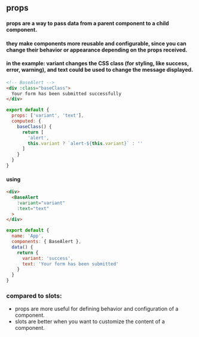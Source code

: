 ## props
#### props are a way to pass data from a parent component to a child component.
#### they make components more reusable and configurable, since you can change their behavior or appearance depending on the props received.
#### in the example: variant changes the CSS class (for styling, like success, error, warning), and text could be used to change the message displayed.

```html
<!-- BaseAlert -->
<div :class="baseClass">
  Your form has been submitted successfully
</div>
```
```js
export default {
  props: ['variant', 'text'],
  computed: {
    baseClass() {
      return [
        'alert',
        this.variant ? `alert-${this.variant}` : ''
      ]
    }
  }
}
```
#### using
```html
<div>
  <BaseAlert
    :variant="variant"
    :text="text"
  >
</div>
```
```js
export default {
  name: 'App',
  components: { BaseAlert },
  data() {
    return {
      variant: 'success',
      text: 'Your form has been submitted'
    }
  }
}

```
### compared to slots:
- props are more useful for defining behavior and configuration of a component.
- slots are better when you want to customize the content of a component.
